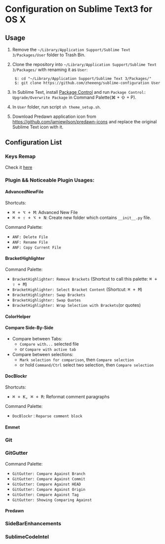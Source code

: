 # Configuration on Sublime Text3 for OS X

## Usage

1. Remove the `~/Library/Application Support/Sublime Text 3/Packages/User` folder to Trash Bin.
2. Clone the repository into `~/Library/Application Support/Sublime Text 3/Packages/` with renaming it as `User`:

        $: cd "~/Library/Application Support/Sublime Text 3/Packages/"
        $: git clone https://github.com/zheeeng/sublime-configuration User

3. In Sublime Text, install [Package Control](http://wbond.net/sublime_packages/package_control) and run `Package Control: Upgrade/Overwrite Package` in Command Palette(⌘ + ⇧ + P).
4. In `User` folder, run script `sh theme_setup.sh`.
5. Download Predawn application icon from <https://github.com/jamiewilson/predawn-icons> and replace the original Sublime Text icon with it.

## Configuration List

### Keys Remap

Check it [here](./Shortctus.md)

### Plugin && Noticeable Plugin Usages:

#### AdvancedNewFile

Shortcuts:

* <kbd>⌘ + ⌥ + M</kbd>: Advanced New File
* <kbd>⌘ + ⇧ + ⌥ + N</kbd>: Create new folder which contains `__init__.py` file.

Command Palette:

* `ANF: Delete File`
* `ANF: Rename File`
* `ANF: Copy Current File`

#### BracketHighlighter

Command Palette:

* `BracketHighlighter: Remove Brackets` (Shortcut to call this palette: <kbd>⌘ + ⇧ + M</kbd>)
* `BracketHighlighter: Select Bracket Content` (Shortcut: <kbd>⌘ + M</kbd>)
* `BracketHighlighter: Swap Brackets`
* `BracketHighlighter: Swap Quotes`
* `BracketHighlighter: Wrap Selection with Brackets`(or quotes)

#### ColorHelper

#### Compare Side-By-Side

* Compare between Tabs:
    * `Compare with...` selected file
    * or `Compare with active tab`
* Compare between selections:
    * `Mark selection for comparison`, then `Compare selection`
    * or hold `Command/Ctrl` select two selection, then `Compare selection`

#### DocBlockr

Shortcuts:

* <kbd>⌘ + K, ⌘ + R</kbd>: Reformat comment paragraphs

Command Palette:

* `DocBlockr：Reparse comment block`

#### Emmet

### Git

### GitGutter

Command Palette:
* `GitGutter: Compare Against Branch`
* `GitGutter: Compare Against Commit`
* `GitGutter: Compare Against HEAD`
* `GitGutter: Compare Against Origin`
* `GitGutter: Compare Against Tag`
* `GitGutter: Showing Comparing Against`

#### Predawn

### SideBarEnhancements

### SublimeCodeIntel

